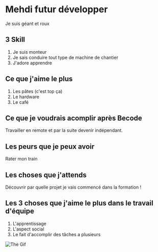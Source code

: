 # Mehdi futur développer

Je suis géant et roux

## 3 Skill 

1. Je suis monteur
2. Je sais conduire tout type de machine de chantier
3. J'adore apprendre

## Ce que j'aime le plus

1. Les pâtes (c'est top ça)
2. Le hardware
3. Le café

## Ce que je voudrais acomplir après Becode

Travailler en remote et par la suite devenir indépendant.

## Les peurs que je peux avoir

Rater mon train

## Les choses que j'attends

Découvrir par quelle projet je vais commencé dans la formation !

## Les 3 choses que j'aime le plus dans le travail d'équipe

1. L'apprentissage
2. L'aspect social
3. Le fait d'accomplir des tâches a plusieurs

![The Gif](https://i.giphy.com/media/v1.Y2lkPTc5MGI3NjExems2amdxM284MWloeWlvYzg0a2J2YW5qdDB4d2k3OWk3aGNvaWsxZSZlcD12MV9pbnRlcm5hbF9naWZfYnlfaWQmY3Q9Zw/duNowzaVje6Di3hnOu/giphy.gif)